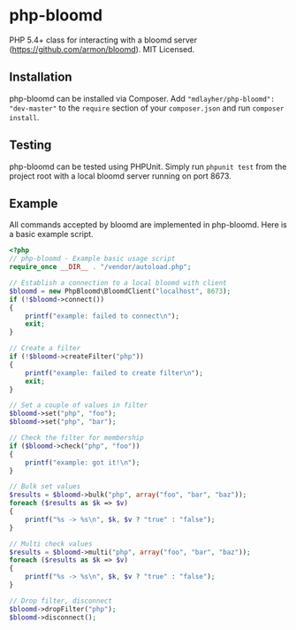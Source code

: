 php-bloomd
==========

PHP 5.4+ class for interacting with a bloomd server (https://github.com/armon/bloomd).  MIT Licensed.

Installation
------------

php-bloomd can be installed via Composer.  Add `"mdlayher/php-bloomd": "dev-master"` to the `require` section
of your `composer.json` and run `composer install`.

Testing
-------

php-bloomd can be tested using PHPUnit.  Simply run `phpunit test` from the project root with a local bloomd
server running on port 8673.

Example
-------

All commands accepted by bloomd are implemented in php-bloomd.  Here is a basic example script.

```php
<?php
// php-bloomd - Example basic usage script
require_once __DIR__ . "/vendor/autoload.php";

// Establish a connection to a local bloomd with client
$bloomd = new PhpBloomd\BloomdClient("localhost", 8673);
if (!$bloomd->connect())
{
	printf("example: failed to connect\n");
	exit;
}

// Create a filter
if (!$bloomd->createFilter("php"))
{
	printf("example: failed to create filter\n");
	exit;
}

// Set a couple of values in filter
$bloomd->set("php", "foo");
$bloomd->set("php", "bar");

// Check the filter for membership
if ($bloomd->check("php", "foo"))
{
	printf("example: got it!\n");
}

// Bulk set values
$results = $bloomd->bulk("php", array("foo", "bar", "baz"));
foreach ($results as $k => $v)
{
	printf("%s -> %s\n", $k, $v ? "true" : "false");
}

// Multi check values
$results = $bloomd->multi("php", array("foo", "bar", "baz"));
foreach ($results as $k => $v)
{
	printf("%s -> %s\n", $k, $v ? "true" : "false");
}

// Drop filter, disconnect
$bloomd->dropFilter("php");
$bloomd->disconnect();
```
